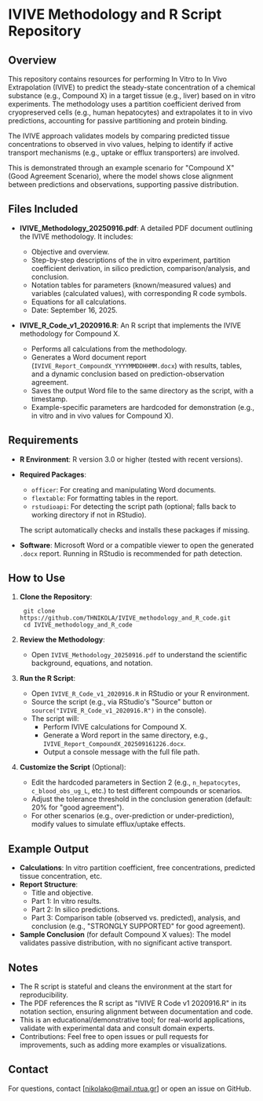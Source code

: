 # IVIVE Methodology and R Script Repository

## Overview

This repository contains resources for performing In Vitro to In Vivo Extrapolation (IVIVE) to predict the steady-state concentration of a chemical substance (e.g., Compound X) in a target tissue (e.g., liver) based on in vitro experiments. The methodology uses a partition coefficient derived from cryopreserved cells (e.g., human hepatocytes) and extrapolates it to in vivo predictions, accounting for passive partitioning and protein binding.

The IVIVE approach validates models by comparing predicted tissue concentrations to observed in vivo values, helping to identify if active transport mechanisms (e.g., uptake or efflux transporters) are involved.

This is demonstrated through an example scenario for "Compound X" (Good Agreement Scenario), where the model shows close alignment between predictions and observations, supporting passive distribution.

## Files Included

- **IVIVE_Methodology_20250916.pdf**: A detailed PDF document outlining the IVIVE methodology. It includes:
  - Objective and overview.
  - Step-by-step descriptions of the in vitro experiment, partition coefficient derivation, in silico prediction, comparison/analysis, and conclusion.
  - Notation tables for parameters (known/measured values) and variables (calculated values), with corresponding R code symbols.
  - Equations for all calculations.
  - Date: September 16, 2025.

- **IVIVE_R_Code_v1_2020916.R**: An R script that implements the IVIVE methodology for Compound X.
  - Performs all calculations from the methodology.
  - Generates a Word document report (`IVIVE_Report_CompoundX_YYYYMMDDHHMM.docx`) with results, tables, and a dynamic conclusion based on prediction-observation agreement.
  - Saves the output Word file to the same directory as the script, with a timestamp.
  - Example-specific parameters are hardcoded for demonstration (e.g., in vitro and in vivo values for Compound X).

## Requirements

- **R Environment**: R version 3.0 or higher (tested with recent versions).
- **Required Packages**:
  - `officer`: For creating and manipulating Word documents.
  - `flextable`: For formatting tables in the report.
  - `rstudioapi`: For detecting the script path (optional; falls back to working directory if not in RStudio).
  
  The script automatically checks and installs these packages if missing.

- **Software**: Microsoft Word or a compatible viewer to open the generated `.docx` report. Running in RStudio is recommended for path detection.

## How to Use

1. **Clone the Repository**:
   ```
    git clone https://github.com/THNIKOLA/IVIVE_methodology_and_R_code.git
    cd IVIVE_methodology_and_R_code
   ```

2. **Review the Methodology**:
   - Open `IVIVE_Methodology_20250916.pdf` to understand the scientific background, equations, and notation.

3. **Run the R Script**:
   - Open `IVIVE_R_Code_v1_2020916.R` in RStudio or your R environment.
   - Source the script (e.g., via RStudio's "Source" button or `source("IVIVE_R_Code_v1_2020916.R")` in the console).
   - The script will:
     - Perform IVIVE calculations for Compound X.
     - Generate a Word report in the same directory, e.g., `IVIVE_Report_CompoundX_202509161226.docx`.
     - Output a console message with the full file path.

4. **Customize the Script** (Optional):
   - Edit the hardcoded parameters in Section 2 (e.g., `n_hepatocytes`, `c_blood_obs_ug_L`, etc.) to test different compounds or scenarios.
   - Adjust the tolerance threshold in the conclusion generation (default: 20% for "good agreement").
   - For other scenarios (e.g., over-prediction or under-prediction), modify values to simulate efflux/uptake effects.

## Example Output

- **Calculations**: In vitro partition coefficient, free concentrations, predicted tissue concentration, etc.
- **Report Structure**:
  - Title and objective.
  - Part 1: In vitro results.
  - Part 2: In silico predictions.
  - Part 3: Comparison table (observed vs. predicted), analysis, and conclusion (e.g., "STRONGLY SUPPORTED" for good agreement).
- **Sample Conclusion** (for default Compound X values): The model validates passive distribution, with no significant active transport.

## Notes

- The R script is stateful and cleans the environment at the start for reproducibility.
- The PDF references the R script as "IVIVE R Code v1 2020916.R" in its notation section, ensuring alignment between documentation and code.
- This is an educational/demonstrative tool; for real-world applications, validate with experimental data and consult domain experts.
- Contributions: Feel free to open issues or pull requests for improvements, such as adding more examples or visualizations.



## Contact

For questions, contact [nikolako@mail.ntua.gr] or open an issue on GitHub.
